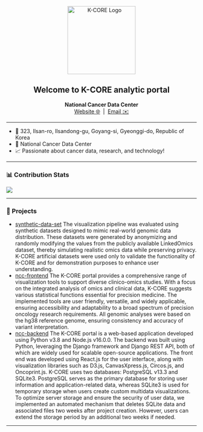 <p align="center">
  <img src="https://github.com/K-CORE-NCDC.png" width="180" alt="K-CORE Logo"/>
</p>

<h2 align="center">Welcome to K-CORE analytic portal</h2>

<p align="center">
  <b>National Cancer Data Center</b><br>
  <a href="https://www.cancerdata.re.kr/k-core/">Website 🌐</a> &nbsp;|&nbsp;
  <a href="mailto:wodn9614@ncc.re.kr">Email ✉️</a>
</p>

---

- 📍 323, Ilsan-ro, Ilsandong-gu, Goyang-si, Gyeonggi-do, Republic of Korea
- 🏢 National Cancer Data Center
- 📈 Passionate about cancer data, research, and technology!

---

### 📊 Contribution Stats

![](https://github-readme-stats.vercel.app/api?username=K-CORE-NCDC&show_icons=true&theme=default)

---

### 🚀 Projects

- [synthetic-data-set](https://github.com/K-CORE-NCDC/synthetic-data-set)
  The visualization pipeline was evaluated using synthetic datasets designed to mimic real-world genomic data distribution. These datasets were generated by anonymizing and randomly modifying the values from the publicly available LinkedOmics dataset, thereby simulating realistic omics data while preserving privacy. K-CORE artificial datasets were used only to validate the functionality of K-CORE and for demonstration purposes to enhance user understanding.
- [ncc-frontend](https://github.com/K-CORE-NCDC/ncc-frontend)
  The K-CORE portal provides a comprehensive range of visualization tools to support diverse clinico-omics studies. With a focus on the integrated analysis of omics and clinical data, K-CORE suggests various statistical functions essential for precision medicine. The implemented tools are user friendly, versatile, and widely applicable, ensuring accessibility and adaptability to a broad spectrum of precision oncology research requirements. All genomic analyses were based on the hg38 reference genome, ensuring consistency and accuracy of variant interpretation.
- [ncc-backend](https://github.com/K-CORE-NCDC/ncc-backend)
  The K-CORE portal is a web-based application developed using Python v3.8 and Node.js v16.0.0. The backend was built using Python, leveraging the Django framework and Django REST API, both of which are widely used for scalable open-source applications. The front end was developed using React.js for the user interface, along with visualization libraries such as D3.js, CanvasXpress.js, Circos.js, and Oncoprint.js. K-CORE uses two databases: PostgreSQL v13.3 and SQLite3. PostgreSQL serves as the primary database for storing user information and application-related data, whereas SQLite3 is used for temporary storage when users create custom multidata visualizations. To optimize server storage and ensure the security of user data, we implemented an automated mechanism that deletes SQLite data and associated files two weeks after project creation. However, users can extend the storage period by an additional two weeks if needed.


---
